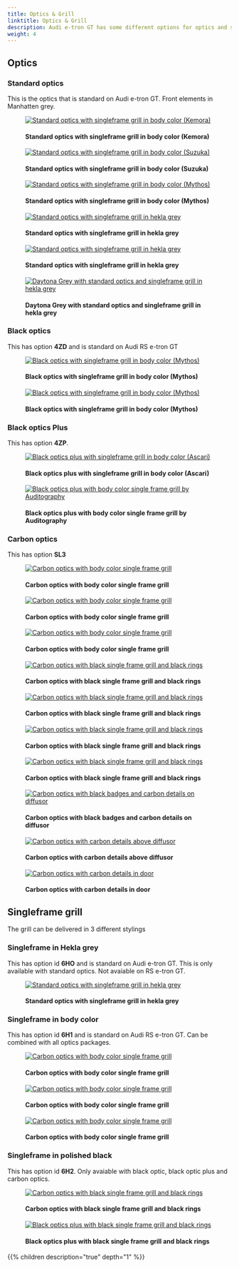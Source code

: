 ```yaml
---
title: Optics & Grill
linktitle: Optics & Grill
description: Audi e-tron GT has some different options for optics and single frame grill
weight: 4
---
```

<!-- markdownlint-disable MD033 -->

## Optics

### Standard optics

This is the optics that is standard on Audi e-tron GT. Front elements in Manhatten grey.

<figure>
    <a href="https://media.electrichasgoneaudi.net/multimedia/models/e-tron-gt/exterior/optics/standardoptics_singleframebody_1.jpg">
        <img src="https://media.electrichasgoneaudi.net/multimedia/models/e-tron-gt/exterior/optics/standardoptics_singleframebody_1s.jpg" alt="Standard optics with singleframe grill in body color (Kemora)" title="Standard optics with singleframe grill in body color (Kemora)">
    </a>
    <figcaption><h4>Standard optics with singleframe grill in body color (Kemora)</h4></figcaption>
</figure>

<figure>
    <a href="https://media.electrichasgoneaudi.net/multimedia/models/e-tron-gt/exterior/optics/standardoptics_singleframebody_2.jpg">
        <img src="https://media.electrichasgoneaudi.net/multimedia/models/e-tron-gt/exterior/optics/standardoptics_singleframebody_2s.jpg" alt="Standard optics with singleframe grill in body color (Suzuka)" title="Standard optics with singleframe grill in body color (Suzuka)">
    </a>
    <figcaption><h4>Standard optics with singleframe grill in body color (Suzuka)</h4></figcaption>
</figure>

<figure>
    <a href="https://media.electrichasgoneaudi.net/multimedia/models/e-tron-gt/exterior/optics/standardoptics_singleframebody_3.jpg">
        <img src="https://media.electrichasgoneaudi.net/multimedia/models/e-tron-gt/exterior/optics/standardoptics_singleframebody_3s.jpg" alt="Standard optics with singleframe grill in body color (Mythos)" title="Standard optics with singleframe grill in body color (Mythos)">
    </a>
    <figcaption><h4>Standard optics with singleframe grill in body color (Mythos)</h4></figcaption>
</figure>

<figure>
    <a href="https://media.electrichasgoneaudi.net/multimedia/models/e-tron-gt/exterior/optics/standardoptics_singleframehekla_2.jpg">
        <img src="https://media.electrichasgoneaudi.net/multimedia/models/e-tron-gt/exterior/optics/standardoptics_singleframehekla_2s.jpg" alt="Standard optics with singleframe grill in hekla grey" title="Standard optics with singleframe grill in hekla grey">
    </a>
    <figcaption><h4>Standard optics with singleframe grill in hekla grey</h4></figcaption>
</figure>

<figure>
    <a href="https://media.electrichasgoneaudi.net/multimedia/models/e-tron-gt/exterior/optics/standardoptics_singleframehekla_3.jpg">
        <img src="https://media.electrichasgoneaudi.net/multimedia/models/e-tron-gt/exterior/optics/standardoptics_singleframehekla_3s.jpg" alt="Standard optics with singleframe grill in hekla grey" title="Standard optics with singleframe grill in hekla grey">
    </a>
    <figcaption><h4>Standard optics with singleframe grill in hekla grey</h4></figcaption>
</figure>

<figure>
    <a href="https://media.electrichasgoneaudi.net/multimedia/models/e-tron-gt/exterior/optics/standardoptics_singleframehekla_4.jpg">
        <img src="https://media.electrichasgoneaudi.net/multimedia/models/e-tron-gt/exterior/optics/standardoptics_singleframehekla_4s.jpg" alt="Daytona Grey with standard optics and singleframe grill in hekla grey" title="Daytona Grey with standard optics and singleframe grill in hekla grey">
    </a>
    <figcaption><h4>Daytona Grey with standard optics and singleframe grill in hekla grey</h4></figcaption>
</figure>

### Black optics

This has option **4ZD** and is standard on Audi RS e-tron GT

<figure>
    <a href="https://media.electrichasgoneaudi.net/multimedia/models/e-tron-gt/exterior/optics/blackoptics_singleframebody_1.jpg">
        <img src="https://media.electrichasgoneaudi.net/multimedia/models/e-tron-gt/exterior/optics/blackoptics_singleframebody_1s.jpg" alt="Black optics with singleframe grill in body color (Mythos)" title="Black optics with singleframe grill in body color (Mythos)">
    </a>
    <figcaption><h4>Black optics with singleframe grill in body color (Mythos)</h4></figcaption>
</figure>

<figure>
    <a href="https://media.electrichasgoneaudi.net/multimedia/models/e-tron-gt/exterior/optics/blackoptics_singleframebody_2.jpg">
        <img src="https://media.electrichasgoneaudi.net/multimedia/models/e-tron-gt/exterior/optics/blackoptics_singleframebody_2.jpg" alt="Black optics with singleframe grill in body color (Mythos)" title="Black optics with singleframe grill in body color (Mythos)">
    </a>
    <figcaption><h4>Black optics with singleframe grill in body color (Mythos)</h4></figcaption>
</figure>

### Black optics Plus

This has option **4ZP**.

<figure>
    <a href="https://media.electrichasgoneaudi.net/multimedia/models/e-tron-gt/exterior/optics/blackopticsplus_singleframebody_1.jpg">
        <img src="https://media.electrichasgoneaudi.net/multimedia/models/e-tron-gt/exterior/optics/blackopticsplus_singleframebody_1s.jpg" alt="Black optics plus with singleframe grill in body color (Ascari)" title="Black optics plus with singleframe grill in body color (Ascari)">
    </a>
    <figcaption><h4>Black optics plus with singleframe grill in body color (Ascari)</h4></figcaption>
</figure>

<figure>
    <a href="https://media.electrichasgoneaudi.net/multimedia/models/e-tron-gt/exterior/optics/singleframe_bodycolor_2.jpg">
        <img src="https://media.electrichasgoneaudi.net/multimedia/models/e-tron-gt/exterior/optics/singleframe_bodycolor_2s.jpg" alt="Black optics plus with body color single frame grill by Auditography" title="Black optics plus with body color single frame grill by Auditography">
    </a>
    <figcaption><h4>Black optics plus with body color single frame grill by Auditography</h4></figcaption>
</figure>

### Carbon optics

This has option **SL3**

<figure>
    <a href="https://media.electrichasgoneaudi.net/multimedia/models/e-tron-gt/exterior/optics/carbonoptics_singleframebody_1.jpg">
        <img src="https://media.electrichasgoneaudi.net/multimedia/models/e-tron-gt/exterior/optics/carbonoptics_singleframebody_1s.jpg" alt="Carbon optics with body color single frame grill" title="Carbon optics with body color single frame grill">
    </a>
    <figcaption><h4>Carbon optics with body color single frame grill</h4></figcaption>
</figure>

<figure>
    <a href="https://media.electrichasgoneaudi.net/multimedia/models/e-tron-gt/exterior/optics/carbonoptics_singleframebody_2.jpg">
        <img src="https://media.electrichasgoneaudi.net/multimedia/models/e-tron-gt/exterior/optics/carbonoptics_singleframebody_2s.jpg" alt="Carbon optics with body color single frame grill" title="Carbon optics with body color single frame grill">
    </a>
    <figcaption><h4>Carbon optics with body color single frame grill</h4></figcaption>
</figure>

<figure>
    <a href="https://media.electrichasgoneaudi.net/multimedia/models/e-tron-gt/exterior/optics/carbonoptics_singleframebody_3.jpg">
        <img src="https://media.electrichasgoneaudi.net/multimedia/models/e-tron-gt/exterior/optics/carbonoptics_singleframebody_3s.jpg" alt="Carbon optics with body color single frame grill" title="Carbon optics with body color single frame grill">
    </a>
    <figcaption><h4>Carbon optics with body color single frame grill</h4></figcaption>
</figure>

<figure>
    <a href="https://media.electrichasgoneaudi.net/multimedia/models/e-tron-gt/exterior/optics/carbonoptics_singleframeblack_1.jpg">
        <img src="https://media.electrichasgoneaudi.net/multimedia/models/e-tron-gt/exterior/optics/carbonoptics_singleframeblack_1s.jpg" alt="Carbon optics with black single frame grill and black rings" title="Carbon optics with black single frame grill and black rings">
    </a>
    <figcaption><h4>Carbon optics with black single frame grill and black rings</h4></figcaption>
</figure>

<figure>
    <a href="https://media.electrichasgoneaudi.net/multimedia/models/e-tron-gt/exterior/optics/carbonoptics_singleframeblack_2.jpg">
        <img src="https://media.electrichasgoneaudi.net/multimedia/models/e-tron-gt/exterior/optics/carbonoptics_singleframeblack_2s.jpg" alt="Carbon optics with black single frame grill and black rings" title="Carbon optics with black single frame grill and black rings">
    </a>
    <figcaption><h4>Carbon optics with black single frame grill and black rings</h4></figcaption>
</figure>

<figure>
    <a href="https://media.electrichasgoneaudi.net/multimedia/models/e-tron-gt/exterior/optics/carbonoptics_singleframeblack_3.jpg">
        <img src="https://media.electrichasgoneaudi.net/multimedia/models/e-tron-gt/exterior/optics/carbonoptics_singleframeblack_3s.jpg" alt="Carbon optics with black single frame grill and black rings" title="Carbon optics with black single frame grill and black rings">
    </a>
    <figcaption><h4>Carbon optics with black single frame grill and black rings</h4></figcaption>
</figure>

<figure>
    <a href="https://media.electrichasgoneaudi.net/multimedia/models/e-tron-gt/exterior/optics/carbonoptics_singleframeblack_4.jpg">
        <img src="https://media.electrichasgoneaudi.net/multimedia/models/e-tron-gt/exterior/optics/carbonoptics_singleframeblack_4s.jpg" alt="Carbon optics with black single frame grill and black rings" title="Carbon optics with black single frame grill and black rings">
    </a>
    <figcaption><h4>Carbon optics with black single frame grill and black rings</h4></figcaption>
</figure>

<figure>
    <a href="https://media.electrichasgoneaudi.net/multimedia/models/e-tron-gt/exterior/optics/carbonoptics_singleframeblack_5.jpg">
        <img src="https://media.electrichasgoneaudi.net/multimedia/models/e-tron-gt/exterior/optics/carbonoptics_singleframeblack_5s.jpg" alt="Carbon optics with black badges and carbon details on diffusor" title="Carbon optics with black badges and carbon details on diffusor">
    </a>
    <figcaption><h4>Carbon optics with black badges and carbon details on diffusor</h4></figcaption>
</figure>

<figure>
    <a href="https://media.electrichasgoneaudi.net/multimedia/models/e-tron-gt/exterior/optics/carbonoptics_singleframeblack_6.jpg">
        <img src="https://media.electrichasgoneaudi.net/multimedia/models/e-tron-gt/exterior/optics/carbonoptics_singleframeblack_6s.jpg" alt="Carbon optics with carbon details above diffusor" title="Carbon optics with carbon details above diffusor">
    </a>
    <figcaption><h4>Carbon optics with carbon details above diffusor</h4></figcaption>
</figure>

<figure>
    <a href="https://media.electrichasgoneaudi.net/multimedia/models/e-tron-gt/exterior/optics/carbonoptics_singleframeblack_7.jpg">
        <img src="https://media.electrichasgoneaudi.net/multimedia/models/e-tron-gt/exterior/optics/carbonoptics_singleframeblack_7s.jpg" alt="Carbon optics with carbon details in door" title="Carbon optics with carbon details in door">
    </a>
    <figcaption><h4>Carbon optics with carbon details in door</h4></figcaption>
</figure>

## Singleframe grill

The grill can be delivered in 3 different stylings

### Singleframe in Hekla grey

This has option id **6HO** and is standard on Audi e-tron GT. This is only available with standard optics. Not avaiable on RS e-tron GT.

<figure>
    <a href="https://media.electrichasgoneaudi.net/multimedia/models/e-tron-gt/exterior/optics/standardoptics_singleframehekla_1.jpg">
        <img src="https://media.electrichasgoneaudi.net/multimedia/models/e-tron-gt/exterior/optics/standardoptics_singleframehekla_1s.jpg" alt="Standard optics with singleframe grill in hekla grey" title="Standard optics with singleframe grill in hekla grey">
    </a>
    <figcaption><h4>Standard optics with singleframe grill in hekla grey</h4></figcaption>
</figure>

### Singleframe in body color

This has option id **6H1** and is standard on Audi RS e-tron GT. Can be combined with all optics packages.

<figure>
    <a href="https://media.electrichasgoneaudi.net/multimedia/models/e-tron-gt/exterior/optics/carbonoptics_singleframebody_1.jpg">
        <img src="https://media.electrichasgoneaudi.net/multimedia/models/e-tron-gt/exterior/optics/carbonoptics_singleframebody_1s.jpg" alt="Carbon optics with body color single frame grill" title="Carbon optics with body color single frame grill">
    </a>
    <figcaption><h4>Carbon optics with body color single frame grill</h4></figcaption>
</figure>

<figure>
    <a href="https://media.electrichasgoneaudi.net/multimedia/models/e-tron-gt/exterior/optics/carbonoptics_singleframebody_2.jpg">
        <img src="https://media.electrichasgoneaudi.net/multimedia/models/e-tron-gt/exterior/optics/carbonoptics_singleframebody_2s.jpg" alt="Carbon optics with body color single frame grill" title="Carbon optics with body color single frame grill">
    </a>
    <figcaption><h4>Carbon optics with body color single frame grill</h4></figcaption>
</figure>

<figure>
    <a href="https://media.electrichasgoneaudi.net/multimedia/models/e-tron-gt/exterior/optics/carbonoptics_singleframebody_3.jpg">
        <img src="https://media.electrichasgoneaudi.net/multimedia/models/e-tron-gt/exterior/optics/carbonoptics_singleframebody_3s.jpg" alt="Carbon optics with body color single frame grill" title="Carbon optics with body color single frame grill">
    </a>
    <figcaption><h4>Carbon optics with body color single frame grill</h4></figcaption>
</figure>

### Singleframe in polished black

This has option id **6H2**. Only avaiable with black optic, black optic plus and carbon optics.

<figure>
    <a href="https://media.electrichasgoneaudi.net/multimedia/models/e-tron-gt/exterior/optics/carbonoptics_singleframeblack_1.jpg">
        <img src="https://media.electrichasgoneaudi.net/multimedia/models/e-tron-gt/exterior/optics/carbonoptics_singleframeblack_1s.jpg" alt="Carbon optics with black single frame grill and black rings" title="Carbon optics with black single frame grill and black rings">
    </a>
    <figcaption><h4>Carbon optics with black single frame grill and black rings</h4></figcaption>
</figure>

<figure>
    <a href="https://media.electrichasgoneaudi.net/multimedia/models/e-tron-gt/exterior/optics/blackopticsplus_singleframeblack_1.jpg">
        <img src="https://media.electrichasgoneaudi.net/multimedia/models/e-tron-gt/exterior/optics/blackopticsplus_singleframeblack_1s.jpg" alt="Black optics plus with black single frame grill and black rings" title="Black optics plus with black single frame grill and black rings">
    </a>
    <figcaption><h4>Black optics plus with black single frame grill and black rings</h4></figcaption>
</figure>

{{% children description="true" depth="1" %}}
